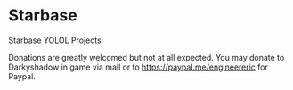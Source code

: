 # Starbase
Starbase YOLOL Projects

Donations are greatly welcomed but not at all expected. You may donate to Darkyshadow in game via mail or to https://paypal.me/engineereric for Paypal.
